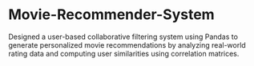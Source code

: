 # Movie-Recommender-System
Designed a user-based collaborative filtering system using Pandas to generate personalized movie recommendations by analyzing real-world rating data and computing user similarities using correlation matrices.
